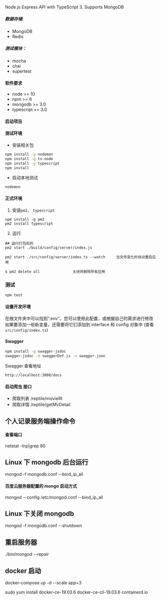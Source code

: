 Node.js Express API with TypeScript 3. Supports MongoDB

##### 数据存储:

- MongoDB
- Redis

##### 测试模块：

- mocha
- chai
- supertest

#### 软件要求

- node >= 10
- npm >= 6
- mongodb >= 3.0
- typescript >= 3.0

#### 启动项目

#### 测试环境

- 安装相关包

```bash
npm install -g nodemon
npm install -g ts-node
npm install -g typescript
npm install
```

- 启动本地测试

```
nodemon
```

#### 正式环境

1. 安装`pm2`、 `typescript`

```
npm install -g pm2
pm2 install typescript
```

2. 运行

```
## 运行打包后的
pm2 start ./build/config/server/index.js

pm2 start ./src/config/server/index.ts --watch     当文件变化时自动重启应用

$ pm2 delete all               关闭并删除所有应用
```

### 测试

```bash
npm test

```

#### 设置开发环境

在根文件夹中可以找到“.env”。您可以使用此配置，或根据自己的需求进行修改
如果要添加一些新变量，还需要将它们添加到 interface 和 config 对象中 (查看 `src/config/index.ts`)

#### Swagger

```bash
npm install -g swagger-jsdoc
swagger-jsdoc -d swaggerDef.js -o swagger.json
```

Swagger 查看地址

```bash
http://localhost:3000/docs
```

#### 启动爬虫 接口

- 爬取列表 /reptile/movieRt
- 爬取详情 /reptile/getMvDetail

## 个人记录服务端操作命令

#### 查看端口

netstat -lnp|grep 80

## Linux 下 mongodb 后台运行

mongod -f mongodb.conf --bind_ip_all

#### 百度云服务器配置的 mongo 启动方式

mongod --config /etc/mongod.conf --bind_ip_all

## Linux 下关闭 mongodb

mongod -f mongodb.conf --shutdown

## 重启服务器

./bin/mongod --repair



## docker 启动
docker-compose up -d --scale app=3



sudo yum install docker-ce-19.03.6 docker-ce-cli-19.03.6 containerd.io